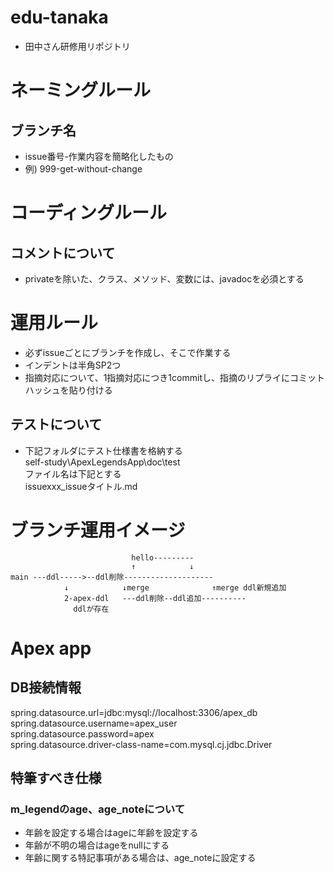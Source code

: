# edu-tanaka
- 田中さん研修用リポジトリ

# ネーミングルール
## ブランチ名
- issue番号-作業内容を簡略化したもの
- 例) 999-get-without-change

# コーディングルール
## コメントについて
* privateを除いた、クラス、メソッド、変数には、javadocを必須とする


# 運用ルール
- 必ずissueごとにブランチを作成し、そこで作業する
- インデントは半角SP2つ
- 指摘対応について、1指摘対応につき1commitし、指摘のリプライにコミットハッシュを貼り付ける
## テストについて
- 下記フォルダにテスト仕様書を格納する  
self-study\ApexLegendsApp\doc\test  
ファイル名は下記とする  
issuexxx_issueタイトル.md

# ブランチ運用イメージ

```
                           hello---------
                           ↑            ↓
main ---ddl----->--ddl削除--------------------    
            ↓            ↓merge              ↑merge ddl新規追加
            2-apex-ddl   ---ddl削除--ddl追加----------
              ddlが存在
```

# Apex app
## DB接続情報
spring.datasource.url=jdbc:mysql://localhost:3306/apex_db  
spring.datasource.username=apex_user  
spring.datasource.password=apex  
spring.datasource.driver-class-name=com.mysql.cj.jdbc.Driver  

## 特筆すべき仕様
### m_legendのage、age_noteについて
- 年齢を設定する場合はageに年齢を設定する
- 年齢が不明の場合はageをnullにする
- 年齢に関する特記事項がある場合は、age_noteに設定する

